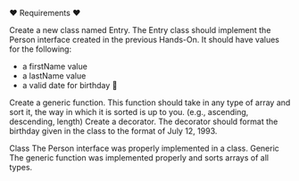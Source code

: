 :heart: Requirements :heart:

Create a new class named Entry. The Entry class should implement the Person interface created in the previous Hands-On. It should have values for the following:
* a firstName value
* a lastName value
* a valid date for birthday :birthday:

Create a generic function. This function should take in any type of array and sort it, the way in which it is sorted is up to you. (e.g., ascending, descending, length)
Create a decorator. The decorator should format the birthday given in the class to the format of July 12, 1993.

Class The Person interface was properly implemented in a class.
Generic The generic function was implemented properly and sorts arrays of all types.
